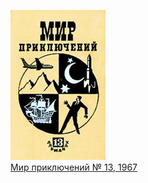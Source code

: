 ![](Мир%20приключений%20№%2013,%201967.jpg)  
[Мир приключений № 13, 1967](Мир%20приключений%20№%2013,%201967.txt)
